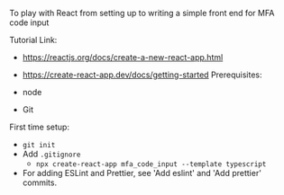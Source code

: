 To play with React from setting up to writing a simple front end for MFA code input

Tutorial Link:

- https://reactjs.org/docs/create-a-new-react-app.html
- https://create-react-app.dev/docs/getting-started
  Prerequisites:

- node
- Git

First time setup:

- `git init`
- Add `.gitignore`
  - `npx create-react-app mfa_code_input --template typescript`
- For adding ESLint and Prettier, see 'Add eslint' and 'Add prettier' commits.

